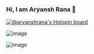 ### Hi, I am Aryansh Rana 👋

<!--
**Aryanshrana/Aryanshrana** is a ✨ _special_ ✨ repository because its `README.md` (this file) appears on your GitHub profile.

Here are some ideas to get you started:

- 🔭 I’m currently working on ...
- 🌱 I’m currently learning ...
- 👯 I’m looking to collaborate on ...
- 🤔 I’m looking for help with ...
- 💬 Ask me about ...
- 📫 How to reach me: ...
- 😄 Pronouns: ...
- ⚡ Fun fact: ...
-->


[![@aryanshrana's Holopin board](https://holopin.io/api/user/board?user=aryanshrana)](https://holopin.io/@aryanshrana)

![image](https://user-images.githubusercontent.com/101281116/194619004-1c4d1cfb-227f-448a-ba90-e5dd9bd67c78.png)





![image](https://user-images.githubusercontent.com/101281116/194391835-d9050179-b034-4e1f-b6e1-a715bc452b53.png)
